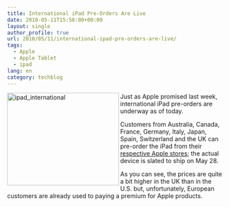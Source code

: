 ```yaml
---
title: International iPad Pre-Orders Are Live
date: 2010-05-11T15:58:00+00:00
layout: single
author_profile: true
url: 2010/05/11/international-ipad-pre-orders-are-live/
tags:
  - Apple
  - Apple Tablet
  - ipad
lang: en
category: techblog
---
```

[<img title="ipad_international" border="0" alt="ipad_international" align="left" src="http://lh6.ggpht.com/_vaUVXcmC3OI/S-l3ntAyk4I/AAAAAAAACJY/SCXfKQfAaKY/ipad_international_thumb%5B4%5D.jpg?imgmax=800" width="260" height="216" />](http://lh4.ggpht.com/_vaUVXcmC3OI/S-l3lrBgWII/AAAAAAAACJU/cwInbMawwdw/s1600-h/ipad_international%5B6%5D.jpg) Just as Apple promised last week, international iPad pre-orders are underway as of today. 

Customers from Australia, Canada, France, Germany, Italy, Japan, Spain, Switzerland and the UK can pre-order the iPad from their [respective Apple stores](http://store.apple.com/uk/browse/home/shop_ipad/family/ipad); the actual device is slated to ship on May 28. 

As you can see, the prices are quite a bit higher in the UK than in the U.S. but, unfortunately, European customers are already used to paying a premium for Apple products.